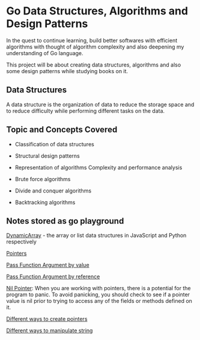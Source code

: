 # Go Data Structures, Algorithms and Design Patterns

In the quest to continue learning, build better softwares with efficient algorithms with thought of algorithm complexity and also deepening my understanding of Go language.

This project will be about creating data structures, algorithms and also some design patterns while studying books on it.


## Data Structures

A data structure is the organization of data to reduce the storage space and to reduce difficulty while performing different tasks on the data.

## Topic and Concepts Covered

- Classification of data structures

- Structural design patterns

- Representation of algorithms
Complexity and performance analysis

- Brute force algorithms

- Divide and conquer algorithms

- Backtracking algorithms

## Notes stored as go playground

[DynamicArray](https://play.golang.org/p/G2T4D6Ybs1D) - the array or list data structures in JavaScript and Python respectively 

[Pointers](https://play.golang.org/p/H7MoIWffzGD)

[Pass Function Argument by value](https://play.golang.org/p/tJwjuZupz25)

[Pass Function Argument by reference](https://play.golang.org/p/fB3xZ814Axi)

[Nil Pointer](https://play.golang.org/p/l3D3LqKnh8H): When you are working with pointers, there is a potential for the program to panic. To avoid panicking, you should check to see if a pointer value is nil prior to trying to access any of the fields or methods defined on it.

[Different ways to create pointers](https://play.golang.org/p/PmsBjmkmFFy)

[Different ways to manipulate string](https://play.golang.org/p/yUe1cxCnUqc)

